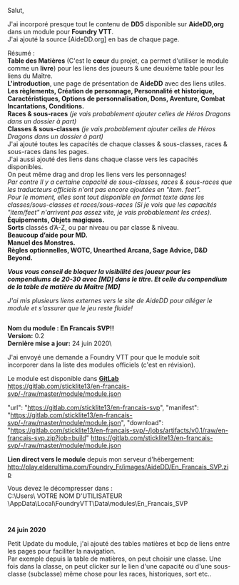Salut,

J'ai incorporé presque tout le contenu de **DD5** disponible sur **AideDD,org** dans un module pour **Foundry VTT**.\
J'ai ajouté la source [AideDD.org] en bas de chaque page.

Résumé :\
**Table des Matières** (C'est le **cœur** du projet, ca permet d'utiliser le module comme un **livre**) pour les liens des joueurs & une deuxième table pour les liens du Maître.\
**L'introduction**, une page de présentation de **AideDD** avec des liens utiles.\
**Les règlements, Création de personnage, Personnalité et historique, Caractéristiques, Options de personnalisation, Dons, Aventure, Combat Incantations, Conditions.**\
**Races & sous-races** *(je vais probablement ajouter celles de Héros Dragons dans un dossier à part)*\
**Classes & sous-classes** *(je vais probablement ajouter celles de Héros Dragons dans un dossier à part)*\
J'ai ajouté toutes les capacités de chaque classes & sous-classes, races & sous-races dans les pages.\
J'ai aussi ajouté des liens dans chaque classe vers les capacités disponibles.\
On peut même drag and drop les liens vers les personnages!\
*Par contre Il y a certaine capacité de sous-classes, races & sous-races que les traducteurs officiels n'ont pas encore ajoutées en "item. feet".\
Pour le moment, elles sont tout disponible en format texte dans les classes/sous-classes et races/sous-races (Si je vois que les capacités "item/feet" n'arrivent pas assez vite, je vais probablement les crées).*\
**Équipements, Objets magiques.**\
**Sorts** classés d’A-Z, ou par niveau ou par classe & niveau.\
**Beaucoup d’aide pour MD.**\
**Manuel des Monstres.**\
**Règles optionnelles, WOTC, Unearthed Arcana, Sage Advice, D&D Beyond.**

***Vous vous conseil de bloquer la visibilité des joueur pour les compendiums de 20-30 avec [MD] dans le titre.
Et celle du compendium de la table de matière du Maitre [MD]***


*J'ai mis plusieurs liens externes vers le site de AideDD pour alléger le module et s'assurer que le jeu reste fluide!*

![<Ligne>](<http://play.elderultima.com/Foundry_Fr/images/Divers/Line%209.jpg>)

**Nom du module : En Francais SVP!!**\
**Version:** 0.2\
**Dernière mise a jour:** 24 juin 2020\

J'ai envoyé une demande a Foundry VTT pour que le module soit incorporer dans la liste des modules officiels (c'est en révision).

Le module est disponible dans [**GitLab**](https://gitlab.com/sticklite13/en-francais-svp/-/raw/master/module/module.json)\
https://gitlab.com/sticklite13/en-francais-svp/-/raw/master/module/module.json

"url": "https://gitlab.com/sticklite13/en-francais-svp", "manifest": "https://gitlab.com/sticklite13/en-francais-svp/-/raw/master/module/module.json", "download": "https://gitlab.com/sticklite13/en-francais-svp/-/jobs/artifacts/v0.1/raw/en-francais-svp.zip?job=build"
https://gitlab.com/sticklite13/en-francais-svp/-/raw/master/module/module.json

**Lien direct vers le module** depuis mon serveur d'hébergement:\
http://play.elderultima.com/Foundry_Fr/images/AideDD/En_Francais_SVP.zip

Vous devez le décompresser dans :\
C:\Users\ VOTRE NOM D'UTILISATEUR \AppData\Local\FoundryVTT\Data\modules\En_Francais_SVP

![<Ligne>](<http://play.elderultima.com/Foundry_Fr/images/Divers/Screenshot_01.jpg>)

![<Ligne>](<http://play.elderultima.com/Foundry_Fr/images/Divers/Horizontal%20Line.jpg>)

**24 juin 2020**

Petit Update du module, j'ai ajouté des tables matières et bcp de liens entre les pages pour faciliter la navigation.\
Par exemple depuis la table de matières, on peut choisir une classe. Une fois dans la classe, on peut clicker sur le lien d'une capacité ou d'une sous-classe (subclasse) même chose pour les races, historiques, sort etc..

![<Ligne>](<http://play.elderultima.com/Foundry_Fr/images/Divers/Screenshot_02_Tables.jpg>)

